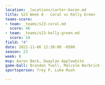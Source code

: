 ```yaml
---
location: _locations/carter-baron.md
title: S23 Week 8 - Coral vs Kelly Green
teams-score:
- team: _teams/s23-coral.md
  score: 46
- team: _teams/s23-kelly-green.md
  score: 19
field: "4"
date: 2022-11-06 12:30:00 -0500
season: 23
week: 8
mvp: Aaron Beck, Dwaylan Applewhite
game-ball: Brandon Tuell, Malcolm Warbrick
sportsperson: Trey P, Luke Rush

---
```

